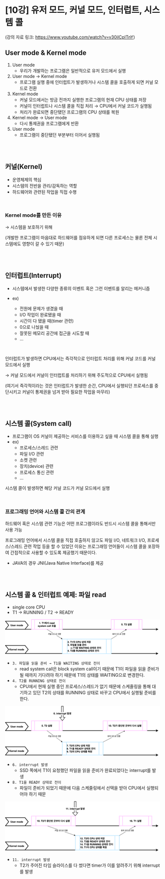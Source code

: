 # [10강] 유저 모드, 커널 모드, 인터럽트, 시스템 콜
(강의 자료 링크: https://www.youtube.com/watch?v=v30ilCpITnY)

## User mode & Kernel mode

1. User mode
    - 우리가 개발하는 프로그램은 일반적으로 유저 모드에서 실행
2. User mode → Kernel mode
    - 프로그램 실행 중에 인터럽트가 발생하거나 시스템 콜을 호출하게 되면 커널 모드로 전환
3. Kernel mode
    - 커널 모드에서는 방금 전까지 실행한 프로그램의 현재 CPU 상태를 저장
    - 커널이 인터럽트나 시스템 콜을 직접 처리 → CPU에서 커널 코드가 실행됨
    - 처리가 완료되면 중단됐던 프로그램의 CPU 상태를 복원
4. Kernel mode → User mode
    - 다시 통제권을 프로그램에게 반환
5. User mode
    - 프로그램이 중단됐던 부분부터 이어서 실행됨

<br/><br/>

## 커널(Kernel)

- 운영체제의 핵심
- 시스템의 전반을 관리/감독하는 역할
- 하드웨어와 관련된 작업을 직접 수행

<br/>

### Kernel mode를 만든 이유

→ 시스템을 보호하기 위해

(개발한 프로그램이 마음대로 하드웨어를 점유하게 되면 다른 프로세스는 물론 전체 시스템에도 영향이 갈 수 있기 때문)

<br/><br/>

## 인터럽트(Interrupt)

- 시스템에서 발생한 다양한 종류의 이벤트 혹은 그런 이벤트를 알리는 메커니즘

- ex)
    - 전원에 문제가 생겼을 때
    - I/O 작업이 완료됐을 때
    - 시간이 다 됐을 때(timer 관련)
    - 0으로 나눴을 때
    - 잘못된 메모리 공간에 접근을 시도할 때
    - …

<br/>

인터럽트가 발생하면 CPU에서는 즉각적으로 인터럽트 처리를 위해 커널 코드를 커널 모드에서 실행

→ 커널 모드에서 커널이 인터럽트를 처리하기 위해 주도적으로 CPU에서 실행됨

(여기서 즉각적이라는 것은 인터럽트가 발생한 순간, CPU에서 실행되던 프로세스를 중단시키고 커널이 통제권을 넘겨 받아 필요한 작업을 마무리)

<br/><br/>

## 시스템 콜(System call)

- 프로그램이 OS 커널이 제공하는 서비스를 이용하고 싶을 때 시스템 콜을 통해 실행
- ex)
    - 프로세스/스레드 관련
    - 파일 I/O 관련
    - 소켓 관련
    - 장치(device) 관련
    - 프로세스 통신 관련
    - …

시스템 콜이 발생하면 해당 커널 코드가 커널 모드에서 실행

<br/>

### 프로그래밍 언어와 시스템 콜 간의 관계

하드웨어 혹은 시스템 관련 기능은 어떤 프로그램이라도 반드시 시스템 콜을 통해서만 사용 가능

프로그래밍 언어에서 시스템 콜을 직접 호출하지 않고도 파일 I/O, 네트워크 I/O, 프로세스/스레드 관련 작업 등을 할 수 있었던 이유는 프로그래밍 언어들이 시스템 콜을 포장하여 간접적으로 사용할 수 있도록 제공했기 때문이다.

- JAVA의 경우 JNI(Java Native Interface)를 제공

<br/><br/>
## 시스템 콜 & 인터럽트 예제: 파일 read

- single core CPU
- T1 → RUNNING / T2 → READY

![Untitled](./image/img_31.png)

- `3. 파일을 읽을 준비 → T1을 WAITING 상태로 전이`
    - read system call은 block system call이기 때문에 T1이 파일을 읽을 준비가 될 때까지 기다려야 하기 때문에 T1의 상태를 WAITING으로 변경한다.
- `4. T2를 RUNNING 상태로 전이`
    - CPU에서 현재 실행 중인 프로세스/스레드가 없기 때문에 스케줄링을 통해 대기하고 있던 T2의 상태를 RUNNING 상태로 바꾸고 CPU에서 실행될 준비를 한다.

![Untitled](./image/img_32.png)
- `6. interrupt 발생`
    - SSD 쪽에서 T1이 요청했던 파일을 읽을 준비가 완료되었다는 interrupt를 발생
- `8. T1을 READY 상태로 전이`
    - 파일이 준비가 되었기 때문에 다음 스케줄링에서 선택을 받아 CPU에서 실행되어야 하기 때문

![Untitled](./image/img_33.png)
- `11. interrupt 발생`
    - T2가 주어진 타임 슬라이스를 다 썼다면 timer가 이를 알려주기 위해 interrupt를 발생